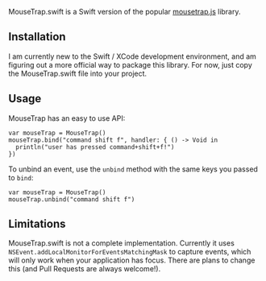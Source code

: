 MouseTrap.swift is a Swift version of the popular [mousetrap.js](https://github.com/ccampbell/mousetrap) library.

## Installation
I am currently new to the Swift / XCode development environment, and am figuring out a more official way to package this library. For now, just copy the MouseTrap.swift file into your project.

## Usage
MouseTrap has an easy to use API:

```
var mouseTrap = MouseTrap()
mouseTrap.bind("command shift f", handler: { () -> Void in
  println("user has pressed command+shift+f!")
})
```

To unbind an event, use the `unbind` method with the same keys you passed to `bind`:

```
var mouseTrap = MouseTrap()
mouseTrap.unbind("command shift f")
```

## Limitations
MouseTrap.swift is not a complete implementation. Currently it uses `NSEvent.addLocalMonitorForEventsMatchingMask` to capture events, which will only work when your application has focus. There are plans to change this (and Pull Requests are always welcome!).
